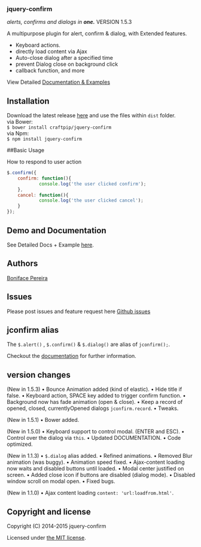 ### jquery-confirm
*alerts, confirms and dialogs in* ***one.***
VERSION 1.5.3

A multipurpose plugin for alert, confirm & dialog, with Extended features.

* Keyboard actions. 
* directly load content via Ajax 
* Auto-close dialog after a specified time 
* prevent Dialog close on background click 
* callback function, and more


View Detailed [Documentation & Examples](http://craftpip.github.io/jquery-confirm)

## Installation

Download the latest release [here](https://github.com/craftpip/jquery-confirm/archive/master.zip) and use the files within `dist` folder.
<br>
via Bower:<br>
`$ bower install craftpip/jquery-confirm`<br>
via Npm:<br> 
`$ npm install jquery-confirm`<br>

##Basic Usage

How to respond to user action
```js
$.confirm({
    confirm: function(){
            console.log('the user clicked confirm');
    },
    cancel: function(){
            console.log('the user clicked cancel');
    }
});
```

## Demo and Documentation

See Detailed Docs + Example [here](http://craftpip.github.io/jquery-confirm).

## Authors

[Boniface Pereira](https://github.com/craftpip)

## Issues

Please post issues and feature request here [Github issues](https://github.com/craftpip/jquery-confirm/issues)

## jconfirm alias

The `$.alert()` , `$.confirm()` & `$.dialog()` are alias of `jconfirm();`.

Checkout the [documentation](http://craftpip.github.io/jquery-confirm) for further information.

## version changes

(New in 1.5.3)
&bull; Bounce Animation added (kind of elastic).
&bull; Hide title if false.
&bull; Keyboard action, SPACE key added to trigger confirm function.
&bull; Background now has fade animation (open & close).
&bull; Keep a record of opened, closed, currentlyOpened dialogs `jconfirm.record`.
&bull; Tweaks.

(New in 1.5.1)
&bull; Bower added.

(New in 1.5.0)
&bull; Keyboard support to control modal. (ENTER and ESC).
&bull; Control over the dialog via `this`.
&bull; Updated DOCUMENTATION.
&bull; Code optimized.

(New in 1.1.3)
&bull; `$.dialog` alias added.
&bull; Refined animations.
&bull; Removed Blur animation (was buggy).
&bull; Animation speed fixed.
&bull; Ajax-content loading now waits and disabled buttons until loaded.
&bull; Modal center justified on screen.
&bull; Added close icon if buttons are disabled (dialog mode).
&bull; Disabled window scroll on modal open.
&bull; Fixed bugs.


(New in 1.1.0)
&bull; Ajax content loading `content: 'url:loadfrom.html'`.

## Copyright and license

Copyright (C) 2014-2015 jquery-confirm

Licensed under [the MIT license](LICENSE).
